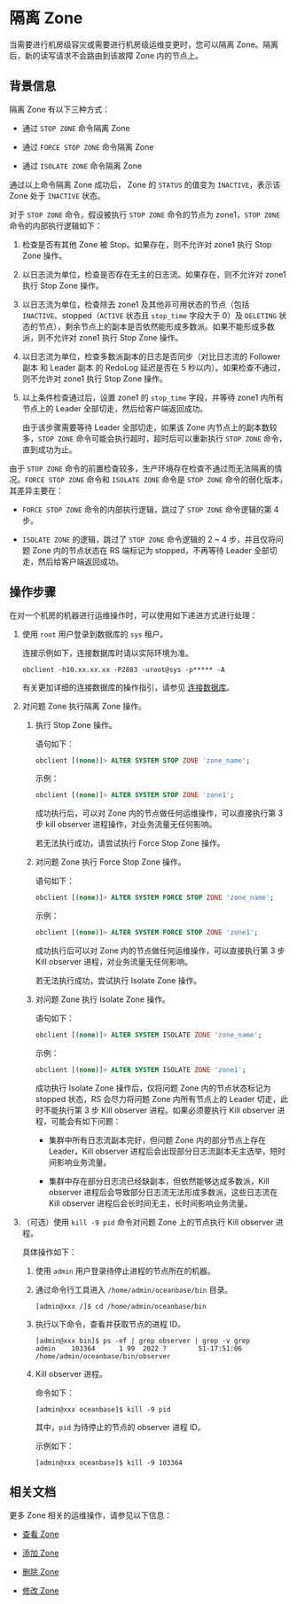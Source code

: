# 隔离 Zone

当需要进行机房级容灾或需要进行机房级运维变更时，您可以隔离 Zone。隔离后，新的读写请求不会路由到该故障 Zone 内的节点上。

## 背景信息

隔离 Zone 有以下三种方式：

* 通过 `STOP ZONE` 命令隔离 Zone

* 通过 `FORCE STOP ZONE` 命令隔离 Zone

* 通过 `ISOLATE ZONE` 命令隔离 Zone

通过以上命令隔离 Zone 成功后， Zone 的 `STATUS` 的值变为 `INACTIVE`，表示该 Zone 处于 `INACTIVE` 状态。

对于 `STOP ZONE` 命令，假设被执行 `STOP ZONE` 命令的节点为 zone1，`STOP ZONE` 命令的内部执行逻辑如下：

1. 检查是否有其他 Zone 被 Stop。如果存在，则不允许对 zone1 执行 Stop Zone 操作。

2. 以日志流为单位，检查是否存在无主的日志流。如果存在，则不允许对 zone1 执行 Stop Zone 操作。

3. 以日志流为单位，检查除去 zone1 及其他非可用状态的节点（包括 `INACTIVE`、stopped（`ACTIVE` 状态且 `stop_time` 字段大于 0）及 `DELETING` 状态的节点），剩余节点上的副本是否依然能形成多数派。如果不能形成多数派，则不允许对 zone1 执行 Stop Zone 操作。

4. 以日志流为单位，检查多数派副本的日志是否同步（对比日志流的 Follower 副本 和 Leader 副本 的 RedoLog 延迟是否在 5 秒以内）。如果检查不通过，则不允许对 zone1 执行 Stop Zone 操作。

5. 以上条件检查通过后，设置 zone1 的 `stop_time` 字段，并等待 zone1 内所有节点上的 Leader 全部切走，然后给客户端返回成功。

   由于该步骤需要等待 Leader 全部切走，如果该 Zone 内节点上的副本数较多，`STOP ZONE` 命令可能会执行超时，超时后可以重新执行 `STOP ZONE` 命令，直到成功为止。

由于 `STOP ZONE` 命令的前置检查较多，生产环境存在检查不通过而无法隔离的情况。`FORCE STOP ZONE` 命令和 `ISOLATE ZONE` 命令是 `STOP ZONE` 命令的弱化版本，其差异主要在：

* `FORCE STOP ZONE` 命令的内部执行逻辑，跳过了 `STOP ZONE` 命令逻辑的第 4 步。

* `ISOLATE ZONE` 的逻辑，跳过了 `STOP ZONE` 命令逻辑的 2 ~ 4 步，并且仅将问题 Zone 内的节点状态在 RS 端标记为 stopped，不再等待 Leader 全部切走，然后给客户端返回成功。


## 操作步骤

在对一个机房的机器进行运维操作时，可以使用如下递进方式进行处理：

1. 使用 `root` 用户登录到数据库的 `sys` 租户。

   连接示例如下，连接数据库时请以实际环境为准。

   ```shell
   obclient -h10.xx.xx.xx -P2883 -uroot@sys -p***** -A
   ```
   
   有关更加详细的连接数据库的操作指引，请参见 [连接数据库](../../../3.develop/1.application-development-based-on-mysql-mode/1.database-connection-of-mysql/1.connection-mode-overview.md)。

2. 对问题 Zone 执行隔离 Zone 操作。

   1. 执行 Stop Zone 操作。

      语句如下：

      ```sql
      obclient [(none)]> ALTER SYSTEM STOP ZONE 'zone_name';
      ```

      示例：

      ```sql
      obclient [(none)]> ALTER SYSTEM STOP ZONE 'zone1'; 
      ```

      成功执行后，可以对 Zone 内的节点做任何运维操作，可以直接执行第 3 步 kill observer 进程操作，对业务流量无任何影响。
      
      若无法执行成功，请尝试执行 Force Stop Zone 操作。

   2. 对问题 Zone 执行 Force Stop Zone 操作。

      语句如下：

      ```sql
      obclient [(none)]> ALTER SYSTEM FORCE STOP ZONE 'zone_name';
      ```

      示例：

      ```sql
      obclient [(none)]> ALTER SYSTEM FORCE STOP ZONE 'zone1'; 
      ```

      成功执行后可以对 Zone 内的节点做任何运维操作，可以直接执行第 3 步 Kill observer 进程，对业务流量无任何影响。
      
      若无法执行成功，尝试执行 Isolate Zone 操作。

   3. 对问题 Zone 执行 Isolate Zone 操作。

      语句如下：

      ```sql
      obclient [(none)]> ALTER SYSTEM ISOLATE ZONE 'zone_name';
      ```

      示例：

      ```sql
      obclient [(none)]> ALTER SYSTEM ISOLATE ZONE 'zone1'; 
      ```

      成功执行 Isolate Zone 操作后，仅将问题 Zone 内的节点状态标记为 stopped 状态，RS 会尽力将问题 Zone 内所有节点上的 Leader 切走，此时不能执行第 3 步 Kill observer 进程。如果必须要执行 Kill observer 进程，可能会有如下问题：

      * 集群中所有日志流副本完好，但问题 Zone 内的部分节点上存在 Leader，Kill observer 进程后会出现部分日志流副本无主选举，短时间影响业务流量。

      * 集群中存在部分日志流已经缺副本，但依然能够达成多数派，Kill observer 进程后会导致部分日志流无法形成多数派，这些日志流在 Kill observer 进程后会长时间无主，长时间影响业务流量。

3. （可选）使用 `kill -9 pid` 命令对问题 Zone 上的节点执行 Kill observer 进程。

   具体操作如下：

   1. 使用 `admin` 用户登录待停止进程的节点所在的机器。

   2. 通过命令行工具进入 `/home/admin/oceanbase/bin` 目录。

       ```shell
       [admin@xxx /]$ cd /home/admin/oceanbase/bin
       ```

   3. 执行以下命令，查看并获取节点的进程 ID。

      ```shell
      [admin@xxx bin]$ ps -ef | grep observer | grep -v grep
      admin    103364      1 99  2022 ?        51-17:51:06 /home/admin/oceanbase/bin/observer
      ```

   4. Kill observer 进程。

      命令如下：

      ```shell
      [admin@xxx oceanbase]$ kill -9 pid
      ```

      其中，`pid` 为待停止的节点的 observer 进程 ID。

      示例如下：

      ```shell
      [admin@xxx oceanbase]$ kill -9 103364
      ```

## 相关文档

更多 Zone 相关的运维操作，请参见以下信息：

* [查看 Zone](1.view-a-zone.md)

* [添加 Zone](8.add-a-zone.md)

* [删除 Zone](9.delete-a-zone.md)

* [修改 Zone](10.modify-a-zone.md)